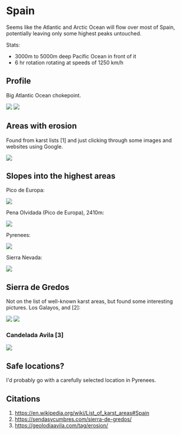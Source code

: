 # Spain

Seems like the Atlantic and Arctic Ocean will flow over most of Spain, potentially leaving only some highest peaks untouched.

Stats:
- 3000m to 5000m deep Pacific Ocean in front of it
- 6 hr rotation rotating at speeds of 1250 km/h

## Profile

Big Atlantic Ocean chokepoint.

![](img/profile.jpg)
![](img/profile2.png)

## Areas with erosion

Found from karst lists [1] and just clicking through some images and websites using Google.

![](img/erosion.jpg)

## Slopes into the highest areas

Pico de Europa:

![](img/elevation.png)

Pena Olvidada (Pico de Europa), 2410m:

![](img/pico-europa.jpg)

Pyrenees:

![](img/elevation2.png)

Sierra Nevada:

![](img/elevation3.png)

## Sierra de Gredos

Not on the list of well-known karst areas, but found some interesting pictures. Los Galayos, and [2]:

![](img/los-galayos-sierra-de-gredos.jpg)
![](img/sierra-de-gredos.webp)

### Candelada Avila [3]

![](img/candelada-avila.webp)

## Safe locations?

I'd probably go with a carefully selected location in Pyrenees.

## Citations

1. https://en.wikipedia.org/wiki/List_of_karst_areas#Spain
2. https://sendasycumbres.com/sierra-de-gredos/
3. https://geolodiaavila.com/tag/erosion/